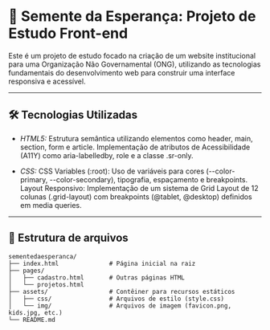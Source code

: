 # 🌱 Semente da Esperança: Projeto de Estudo Front-end

Este é um projeto de estudo focado na criação de um website institucional para uma Organização Não Governamental (ONG), utilizando as tecnologias fundamentais do desenvolvimento web para construir uma interface responsiva e acessível.

---

## 🛠️ Tecnologias Utilizadas

- *HTML5:* Estrutura semântica utilizando elementos como header, main, section, form e article. Implementação de atributos de Acessibilidade (A11Y) como aria-labelledby, role e a classe .sr-only.

- *CSS:* CSS Variables (:root): Uso de variáveis para cores (--color-primary, --color-secondary), tipografia, espaçamento e breakpoints. Layout Responsivo: Implementação de um sistema de Grid Layout de 12 colunas (.grid-layout) com breakpoints (@tablet, @desktop) definidos em media queries.

---

## 📂 Estrutura de arquivos

```
sementedaesperanca/
├── index.html              # Página inicial na raiz
├── pages/
│   ├── cadastro.html       # Outras páginas HTML
│   └── projetos.html
├── assets/                 # Contêiner para recursos estáticos
│   ├── css/                # Arquivos de estilo (style.css)
│   └── img/                # Arquivos de imagem (favicon.png, kids.jpg, etc.)
└── README.md
